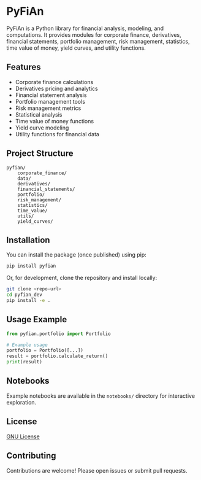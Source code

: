 # PyFiAn

PyFiAn is a Python library for financial analysis, modeling, and computations. It provides modules for corporate finance, derivatives, financial statements, portfolio management, risk management, statistics, time value of money, yield curves, and utility functions.

## Features
- Corporate finance calculations
- Derivatives pricing and analytics
- Financial statement analysis
- Portfolio management tools
- Risk management metrics
- Statistical analysis
- Time value of money functions
- Yield curve modeling
- Utility functions for financial data

## Project Structure
```
pyfian/
    corporate_finance/
    data/
    derivatives/
    financial_statements/
    portfolio/
    risk_management/
    statistics/
    time_value/
    utils/
    yield_curves/
```

## Installation
You can install the package (once published) using pip:

```bash
pip install pyfian
```

Or, for development, clone the repository and install locally:

```bash
git clone <repo-url>
cd pyfian_dev
pip install -e .
```

## Usage Example
```python
from pyfian.portfolio import Portfolio

# Example usage
portfolio = Portfolio([...])
result = portfolio.calculate_return()
print(result)
```

## Notebooks
Example notebooks are available in the `notebooks/` directory for interactive exploration.

## License
[GNU License](https://github.com/Python-Financial-Analyst/pyfian_dev/blob/main/LICENSE)

## Contributing
Contributions are welcome! Please open issues or submit pull requests.
